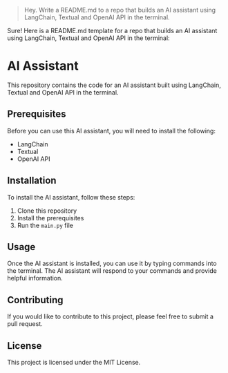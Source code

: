 
> Hey. Write a README.md to a repo that builds an AI assistant using LangChain, Textual and OpenAI API in the terminal.

 Sure! Here is a README.md template for a repo that builds an AI assistant using LangChain, Textual and OpenAI API in the terminal:

# AI Assistant

This repository contains the code for an AI assistant built using LangChain, Textual and OpenAI API in the terminal.

## Prerequisites

Before you can use this AI assistant, you will need to install the following:

- LangChain
- Textual
- OpenAI API

## Installation

To install the AI assistant, follow these steps:

1. Clone this repository
2. Install the prerequisites
3. Run the `main.py` file

## Usage

Once the AI assistant is installed, you can use it by typing commands into the terminal. The AI assistant will respond to your commands and provide helpful information.

## Contributing

If you would like to contribute to this project, please feel free to submit a pull request.

## License

This project is licensed under the MIT License.